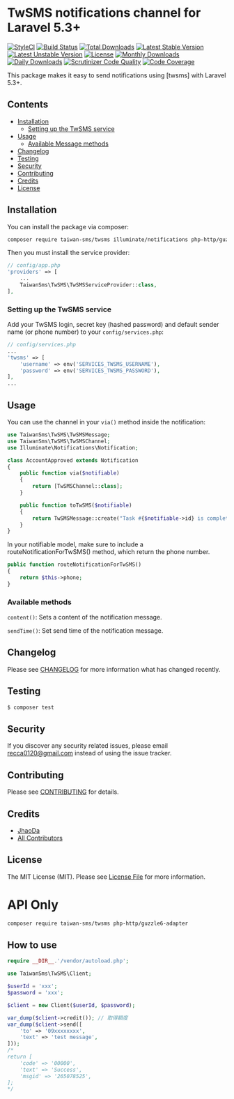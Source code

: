 # TwSMS notifications channel for Laravel 5.3+

[![StyleCI](https://styleci.io/repos/83760327/shield?style=flat)](https://styleci.io/repos/83760327)
[![Build Status](https://travis-ci.org/taiwan-sms/twsms.svg)](https://travis-ci.org/taiwan-sms/twsms)
[![Total Downloads](https://poser.pugx.org/taiwan-sms/twsms/d/total.svg)](https://packagist.org/packages/taiwan-sms/twsms)
[![Latest Stable Version](https://poser.pugx.org/taiwan-sms/twsms/v/stable.svg)](https://packagist.org/packages/taiwan-sms/twsms)
[![Latest Unstable Version](https://poser.pugx.org/taiwan-sms/twsms/v/unstable.svg)](https://packagist.org/packages/taiwan-sms/twsms)
[![License](https://poser.pugx.org/taiwan-sms/twsms/license.svg)](https://packagist.org/packages/taiwan-sms/twsms)
[![Monthly Downloads](https://poser.pugx.org/taiwan-sms/twsms/d/monthly)](https://packagist.org/packages/taiwan-sms/twsms)
[![Daily Downloads](https://poser.pugx.org/taiwan-sms/twsms/d/daily)](https://packagist.org/packages/taiwan-sms/twsms)
[![Scrutinizer Code Quality](https://scrutinizer-ci.com/g/taiwan-sms/twsms/badges/quality-score.png?b=master)](https://scrutinizer-ci.com/g/taiwan-sms/twsms/?branch=master)
[![Code Coverage](https://scrutinizer-ci.com/g/taiwan-sms/twsms/badges/coverage.png?b=master)](https://scrutinizer-ci.com/g/taiwan-sms/twsms/?branch=master)

This package makes it easy to send notifications using [twsms] with Laravel 5.3+.

## Contents

- [Installation](#installation)
    - [Setting up the TwSMS service](#setting-up-the-TwSMS-service)
- [Usage](#usage)
    - [Available Message methods](#available-message-methods)
- [Changelog](#changelog)
- [Testing](#testing)
- [Security](#security)
- [Contributing](#contributing)
- [Credits](#credits)
- [License](#license)

## Installation

You can install the package via composer:

```bash
composer require taiwan-sms/twsms illuminate/notifications php-http/guzzle6-adapter
```

Then you must install the service provider:

```php
// config/app.php
'providers' => [
    ...
    TaiwanSms\TwSMS\TwSMSServiceProvider::class,
],
```

### Setting up the TwSMS service

Add your TwSMS login, secret key (hashed password) and default sender name (or phone number) to
your `config/services.php`:

```php
// config/services.php
...
'twsms' => [
    'username' => env('SERVICES_TWSMS_USERNAME'),
    'password' => env('SERVICES_TWSMS_PASSWORD'),
],
...
```

## Usage

You can use the channel in your `via()` method inside the notification:

```php
use TaiwanSms\TwSMS\TwSMSMessage;
use TaiwanSms\TwSMS\TwSMSChannel;
use Illuminate\Notifications\Notification;

class AccountApproved extends Notification
{
    public function via($notifiable)
    {
        return [TwSMSChannel::class];
    }

    public function toTwSMS($notifiable)
    {
        return TwSMSMessage::create("Task #{$notifiable->id} is complete!");
    }
}
```

In your notifiable model, make sure to include a routeNotificationForTwSMS() method, which return the phone number.

```php
public function routeNotificationForTwSMS()
{
    return $this->phone;
}
```

### Available methods

`content()`: Sets a content of the notification message.

`sendTime()`: Set send time of the notification message.

## Changelog

Please see [CHANGELOG](CHANGELOG.md) for more information what has changed recently.

## Testing

``` bash
$ composer test
```

## Security

If you discover any security related issues, please email recca0120@gmail.com instead of using the issue tracker.

## Contributing

Please see [CONTRIBUTING](CONTRIBUTING.md) for details.

## Credits

- [JhaoDa](https://github.com/recca0120)
- [All Contributors](../../contributors)

## License

The MIT License (MIT). Please see [License File](LICENSE.md) for more information.

# API Only

```bash
composer require taiwan-sms/twsms php-http/guzzle6-adapter
```

## How to use

```php
require __DIR__.'/vendor/autoload.php';

use TaiwanSms\TwSMS\Client;

$userId = 'xxx';
$password = 'xxx';

$client = new Client($userId, $password);

var_dump($client->credit()); // 取得額度
var_dump($client->send([
    'to' => '09xxxxxxxx',
    'text' => 'test message',
]));
/*
return [
    'code' => '00000',
    'text' => 'Success',
    'msgid' => '265078525',
];
*/
```
